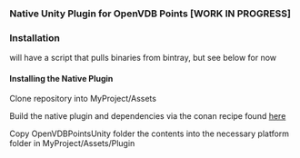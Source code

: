 ### Native Unity Plugin for OpenVDB Points [WORK IN PROGRESS]

### Installation

will have a script that pulls binaries from bintray, but see below for now

#### Installing the Native Plugin

Clone repository into MyProject/Assets

Build the native plugin and dependencies via the conan recipe found [here](https://github.com/rochester-rcl/conan-openvdb-points-unity)

Copy OpenVDBPointsUnity folder the contents into the necessary platform folder in MyProject/Assets/Plugin